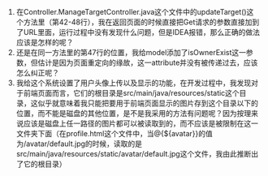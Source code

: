 1. 在Controller.ManageTargetController.java这个文件中的updateTarget()这个方法里（第42-48行），我在返回页面的时候直接把Get请求的参数直接加到了URL里面，运行过程中没有发现什么问题，但是IDEA报错，那么正确的做法应该是怎样的呢？
2. 还是在同一方法里的第47行的位置，我给model添加了isOwnerExist这一参数，但估计是因为页面重定向的缘故，这一attribute并没有被传递过去，应该怎么纠正呢？
3. 我给这个系统设置了用户头像上传以及显示的功能，在开发过程中，我发现对于前端页面而言，它们的根目录是src/main/java/resources/static这个目录，这似乎就意味着我只能把要用于前端页面显示的图片存到这个目录以下的位置，而不能是磁盘的其他位置，是不是我采用的方法有问题呢？因为按理来说应该是磁盘上任一路径的图片都可以被读取到的，而不应该是被限制在这一文件夹下面（在profile.html这个文件中，当@{${avatar}}的值为/avatar/default.jpg的时候，读取的是src/main/java/resources/static/avatar/default.jpg这个文件，我由此推断出了它的根目录）